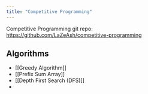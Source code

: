 ```yaml
---
title: "Competitive Programming"
---
```

Competitive Programming git repo: https://github.com/LaZeAsh/competitive-programming

## Algorithms

- [[Greedy Algorithm]]
- [[Prefix Sum Array]]
- [[Depth First Search (DFS)]]
- 